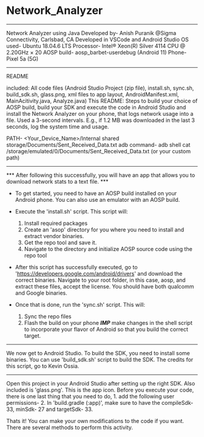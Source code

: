 # Network_Analyzer
*******************************************************************
Network Analyzer using Java
Developed by- Anish Puranik @Sigma Connectivity, Carlsbad, CA
Developed in VSCode and Android Studio
OS used- Ubuntu 18.04.6 LTS
	 Processor- Intel® Xeon(R) Silver 4114 CPU @ 2.20GHz × 20
AOSP build- aosp_barbet-userdebug (Android 11)
Phone- Pixel 5a (5G)
*******************************************************************

README

included: 
All code files (Android Studio Project (zip file), install.sh, sync.sh, build_sdk.sh, glass.png, xml files to app layout, AndroidManifest.xml, MainAcitivity.java, Analyze.java) 
This README:
Steps to build your choice of AOSP build, build your SDK and execute the code in Android Studio and install the Network Analyzer on your phone, that logs network usage into a file. Used a 3-second intervals. E.g., if 1.2 MB
was downloaded in the last 3 seconds, log the system time and usage.

PATH- <Your_Device_Name>/Internal shared storage/Documents/Sent_Received_Data.txt
adb command- adb shell cat /storage/emulated/0/Documents/Sent_Received_Data.txt (or your custom path)
___________________________________________________________________________________________________________________________________________________________________________________________________________

*** After following this successfully, you will have an app that allows you to download network stats to a text file. ***

- To get started, you need to have an AOSP build installed on your Android phone. You can also use an emulator with an AOSP build.

- Execute the 'install.sh' script. This script will:
 	1. Install required packages
	2. Create an 'asop' directory for you where you need to install and extract vendor binaries.
	3. Get the repo tool and save it.
	4. Navigate to the directory and initialize AOSP source code using the repo tool

- After this script has successfully executed, go to 'https://developers.google.com/android/drivers' and download the correct binaries. Navigate to your root folder, in this case, aosp, and extract these files, accept the license. You should have both qualcomm and Google binaries.

- Once that is done, run the 'sync.sh' script. This will:
	1. Sync the repo files
	2. Flash the build on your phone
	***IMP*** make changes in the shell script to incorporate your flavor of Android so that you 		build the correct target.
__________________________________________________________________________________________________________________________________________________________________________________________________________

We now get to Android Studio. To build the SDK, you need to install some binaries. You can use 'build_sdk.sh' script to build the SDK. The credits for this script, go to Kevin Ossia.
__________________________________________________________________________________________________________________________________________________________________________________________________________

Open this project in your Android Studio after setting up the right SDK. Also included is 'glass.png'. This is the app icon. 
Before you execute your code, there is one last thing that you need to do,
	1. add the following user permissions-
 		<uses-permission android:name="android.permission.ACCESS_NETWORK_STATE" />
   		<uses-permission android:name="android.permission.READ_EXTERNAL_STORAGE" />
    		<uses-permission android:name="android.permission.WRITE_EXTERNAL_STORAGE" />
      2. In 'build.gradle (:app)', make sure to have the compileSdk-33, minSdk- 27 and targetSdk- 33.
      
Thats it! You can make your own modifications to the code if you want. There are several methods to perform this activity.




